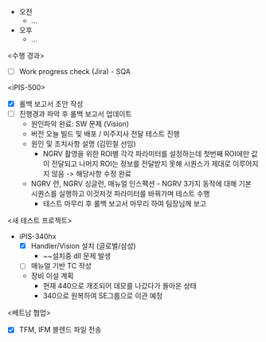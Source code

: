 - 오전
	- ...
- 오후
	- ...

<수행 경과>
- [ ] Work progress check (Jira) - SQA

\<iPIS-500>
- [x] 롤백 보고서 초안 작성
- [ ] 진행경과 파악 후 롤백 보고서 업데이트
	- 원인파악 완료: SW 문제 (Vision)
	- 버전 오늘 빌드 및 배포 / 미주지사 전달 테스트 진행
	- 원인 및 조치사항 설명 (김민철 선임)
		- NGRV 촬영을 위한 ROI별 각각 파라미터를 설정하는데 첫번째 ROI에만 값이 전달되고 나머지 ROI는 정보를 전달받지 못해 시퀀스가 제대로 이루어지지 않음 
		  -> 해당사항 수정 완료
	- NGRV 런, NGRV 싱글런, 매뉴얼 인스펙션 - NGRV 3가지 동작에 대해 기본 시퀀스를 실행하고 이것저것 파라미터를 바꿔가며 테스트 수행
		- 테스트 마무리 후 롤백 보고서 마무리 하여 팀장님께 보고

<새 테스트 프로젝트>
- iPIS-340hx
	- [x] Handler/Vision 설치 (글로벌/삼성)
		- ~~설치중 dll 문제 발생
	- [ ] 매뉴얼 기반 TC 작성
	- 장비 이설 계획
		- 현재 440으로 개조되어 데모를 나갔다가 돌아온 상태
		- 340으로 원복하여 SE그룹으로 이관 예정

<베트남 협업>
- [x] TFM, IFM 블렌드 파일 전송
